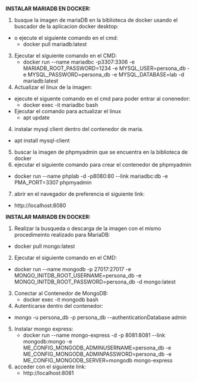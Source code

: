 **INSTALAR MARIADB EN DOCKER:**

1. busque la imagen de mariaDB en la biblioteca de docker usando el buscador de la aplicacion docker desktop:
  * o ejecute el siguiente comando en el cmd:
     * docker pull mariadb:latest 
3. Ejecutar el siguiente comando en el CMD:
    * docker run --name mariadbc -p3307:3306 -e MARIADB_ROOT_PASSWORD=1234 -e MYSQL_USER=persona_db -e MYSQL_PASSWORD=persona_db -e MYSQL_DATABASE=lab -d mariadb:latest
4. Actualizar el linux de la imagen:
  * ejecute el siguente comando en el cmd para poder entrar al conenedor:
    * docker exec -it mariadbc bash
  * Ejecutar el comando para actualizar el linux
    * apt update
4. instalar mysql client dentro del contenedor de maria.
  * apt install mysql-client
5. buscar la imagen de phpmyadmin que se encuentra en la biblioteca de docker
6. ejecutar el siguiente comando para crear el contenedor de phpmyadmin
  * docker run --name phplab -d -p8080:80 --link mariadbc:db -e PMA_PORT=3307 phpmyadmin
7. abrir en el navegador de preferencia el siguiente link:
* http://localhost:8080

**INSTALAR MARIADB EN DOCKER:**
1. Realizar la busqueda o descarga de la imagen con el mismo procedimeinto realizado para MariaDB:
  * docker pull mongo:latest
2. Ejecutar el siguiente comando en el CMD:
  *  docker run --name mongodb -p 27017:27017 -e MONGO_INITDB_ROOT_USERNAME=persona_db -e MONGO_INITDB_ROOT_PASSWORD=persona_db -d mongo:latest
3. Conectar al Contenedor de MongoDB:
   * docker exec -it mongodb bash
4. Autenticarse dentro del contenedor:
 * mongo -u persona_db -p persona_db --authenticationDatabase admin
5. Instalar mongo express:
   * docker run --name mongo-express -d -p 8081:8081 --link mongodb:mongo -e ME_CONFIG_MONGODB_ADMINUSERNAME=persona_db -e ME_CONFIG_MONGODB_ADMINPASSWORD=persona_db -e ME_CONFIG_MONGODB_SERVER=mongodb mongo-express
6. acceder con el siguiente link:
   * http://localhost:8081

